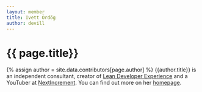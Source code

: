 ```yaml
---
layout: member
title: Ivett Ördög
author: devill
---
```


# {{ page.title}}
{% assign author = site.data.contributors[page.author] %}
{{author.title}} is an independent consultant, creator of [Lean Developer Experience](https://www.ivettordog.com/leandeveloperexperience) and a YouTuber at [NextIncrement](https://www.youtube.com/@NextIncrement). You can find out more on her [homepage]({{author.url}}).

